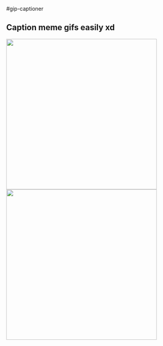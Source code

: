 #gip-captioner

## Caption meme gifs easily xd

<p float="left">
  <img src="https://user-images.githubusercontent.com/39745401/147763717-a0a3e53b-a25a-4b15-a665-a13e49ed4c74.png" width="400" /> 
  <img src="https://user-images.githubusercontent.com/39745401/147763851-9aac5904-9129-480e-a76c-3845eba34989.png" width="400" />
</p>
